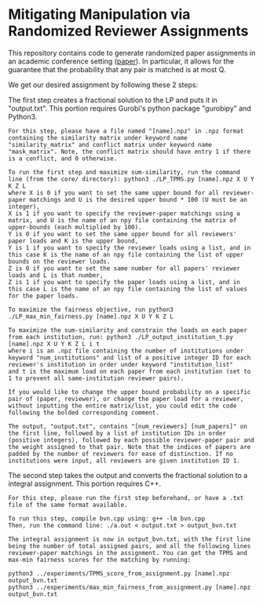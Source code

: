 # Mitigating Manipulation via Randomized Reviewer Assignments
This repository contains code to generate randomized paper assignments in an academic conference setting ([paper](https://arxiv.org/abs/2006.16437)). In particular, it allows for the guarantee that the probability that any pair is matched is at most Q.

We get our desired assignment by following these 2 steps:

The first step creates a fractional solution to the LP and puts it in "output.txt". This portion requires 
	Gurobi's python package "gurobipy" and Python3.

	For this step, please have a file named "[name].npz" in .npz format containing the similarity matrix under keyword name "similarity_matrix" and conflict matrix under keyword name "mask_matrix". Note, the conflict matrix should have entry 1 if there is a conflict, and 0 otherwise.

	To run the first step and maximize sum-similarity, run the command line (from the core/ directory): python3 ./LP_TPMS.py [name].npz X U Y K Z L
	where X is 0 if you want to set the same upper bound for all reviewer-paper matchings and U is the desired upper bound * 100 (U must be an integer),
	X is 1 if you want to specify the reviewer-paper matchings using a matrix, and U is the name of an npy file containing the matrix of upper-bounds (each multiplied by 100).
	Y is 0 if you want to set the same upper bound for all reviewers' paper loads and K is the upper bound,
	Y is 1 if you want to specify the reviewer loads using a list, and in this case K is the name of an npy file containing the list of upper bounds on the reviewer loads.
	Z is 0 if you want to set the same number for all papers' reviewer loads and L is that number,
	Z is 1 if you want to specify the paper loads using a list, and in this case L is the name of an npy file containing the list of values for the paper loads.

	To maximize the fairness objective, run python3 ./LP_max_min_fairness.py [name].npz X U Y K Z L

	To maximize the sum-similarity and constrain the loads on each paper from each institution, run: python3 ./LP_output_institution_t.py [name].npz X U Y K Z L i t
	where i is an .npz file containing the number of institutions under keyword "num_institutions" and list of a positive integer ID for each reviewer's institution in order under keyword "institution_list"
	and t is the maximum load on each paper from each institution (set to 1 to prevent all same-institution reviewer pairs).

	If you would like to change the upper bound probability on a specific pair of (paper, reviewer), or change the paper load for a reviewer, without inputting the entire matrix/list, you could edit the code following the bolded corresponding comment.

	The output, "output.txt", contains "[num_reviewers] [num_papers]" on the first line, followed by a list of institution IDs in order (positive integers), followed by each possible reviewer-paper pair and the weight assigned to that pair. Note that the indices of papers are padded by the number of reviewers for ease of distinction. If no institutions were input, all reviewers are given institution ID 1.

The second step takes the output and converts the fractional solution to a integral assignment. This 
	portion requires C++.

	For this step, please run the first step beforehand, or have a .txt file of the same format available.

	To run this step, compile bvn.cpp using: g++ -lm bvn.cpp
	Then, run the command line: ./a.out < output.txt > output_bvn.txt

	The integral assignment is now in output_bvn.txt, with the first line being the number of total assigned pairs, and all the following lines reviewer-paper matchings in the assignment. You can get the TPMS and max-min fairness scores for the matching by running:
	
	python3 ../experiments/TPMS_score_from_assignment.py [name].npz output_bvn.txt
	python3 ../experiments/max_min_fairness_from_assignment.py [name].npz output_bvn.txt
